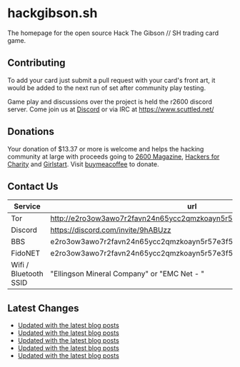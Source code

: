 # hackgibson.sh
The homepage for the open source Hack The Gibson // SH trading card game.


## Contributing

To add your card just submit a pull request with your card's front art, it would be added to the next run of set after community play testing.

Game play and discussions over the project is held the r2600 discord server. Come join us at [Discord](https://discord.com/invite/9hABUzz) or via IRC at https://www.scuttled.net/


## Donations

Your donation of $13.37 or more is welcome and helps the hacking community at large with proceeds going to [2600 Magazine](https://2600.com/), [Hackers for Charity](https://hackersforcharity.org) and [Girlstart](https://girlstart.org).  Visit [buymeacoffee](https://www.buymeacoffee.com/hackgibson.sh) to donate.


## Contact Us

Service | url
-|-
Tor | http://e2ro3ow3awo7r2favn24n65ycc2qmzkoayn5r57e3f56nvjwdcgg32ad.onion
Discord | https://discord.com/invite/9hABUzz
BBS | e2ro3ow3awo7r2favn24n65ycc2qmzkoayn5r57e3f56nvjwdcgg32ad.onion:23
FidoNET | e2ro3ow3awo7r2favn24n65ycc2qmzkoayn5r57e3f56nvjwdcgg32ad.onion:24554
Wifi / Bluetooth SSID | "Ellingson Mineral Company" or "EMC Net - <fidonet address>"

## Latest Changes
<!-- BLOG-POST-LIST:START -->
- [Updated with the latest blog posts](https://github.com/DFW2600/hackgibson.sh/commit/d7cfb0f26c14c79f3dfb00c7c2d6356401db8e1c)
- [Updated with the latest blog posts](https://github.com/DFW2600/hackgibson.sh/commit/9d63477a77d3221104b5e7882d4e915d23d269a5)
- [Updated with the latest blog posts](https://github.com/DFW2600/hackgibson.sh/commit/8e49acb8c38162586e77bef26658d1ed4bc120b4)
- [Updated with the latest blog posts](https://github.com/DFW2600/hackgibson.sh/commit/2b3b293f7cc0b4a7aeb2645cd1a0fb61ee776d30)
- [Updated with the latest blog posts](https://github.com/DFW2600/hackgibson.sh/commit/09834dba3904dbd2a8d6421eb3188e151b759c6d)
<!-- BLOG-POST-LIST:END -->

